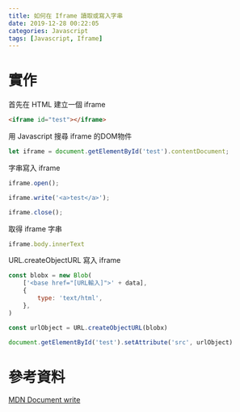 ```yaml
---
title: 如何在 Iframe 讀取或寫入字串
date: 2019-12-28 00:22:05
categories: Javascript
tags: [Javascript, Iframe]
---
```


# 實作
首先在 HTML 建立一個 iframe

```html
<iframe id="test"></iframe>
```

<!--more-->

用 Javascript 搜尋 iframe 的DOM物件
```javascript
let iframe = document.getElementById('test').contentDocument;
```

字串寫入 iframe
```javascript
iframe.open();

iframe.write('<a>test</a>');

iframe.close();
```

取得 iframe 字串
```javascript
iframe.body.innerText
```

URL.createObjectURL 寫入 iframe
```javascript
const blobx = new Blob(
    ['<base href="[URL輸入]">' + data],
    {
        type: 'text/html',
    },
)

const urlObject = URL.createObjectURL(blobx)

document.getElementById('test').setAttribute('src', urlObject)
```

# 參考資料
[MDN Document write](https://developer.mozilla.org/en-US/docs/Web/API/Document/write)